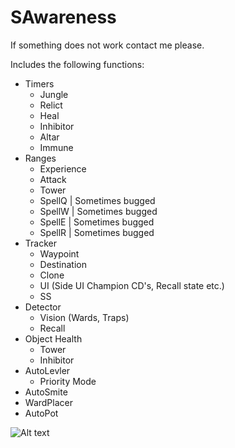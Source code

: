SAwareness
==========

If something does not work contact me please.

Includes the following functions:

- Timers
  - Jungle
  - Relict
  - Heal
  - Inhibitor
  - Altar
  - Immune
- Ranges
  - Experience 
  - Attack
  - Tower
  - SpellQ | Sometimes bugged
  - SpellW | Sometimes bugged
  - SpellE | Sometimes bugged
  - SpellR | Sometimes bugged
- Tracker
  - Waypoint
  - Destination
  - Clone
  - UI (Side UI Champion CD's, Recall state etc.)
  - SS
- Detector
  - Vision (Wards, Traps)
  - Recall
- Object Health
  - Tower
  - Inhibitor
- AutoLevler
  - Priority Mode
- AutoSmite
- WardPlacer
- AutoPot

![Alt text](http://puu.sh/aTVnD/e9b66b129b.jpg "")

